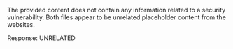 The provided content does not contain any information related to a security vulnerability. Both files appear to be unrelated placeholder content from the websites.

Response: UNRELATED